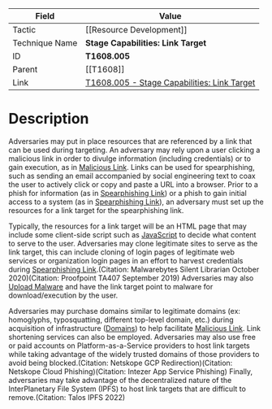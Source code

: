 
|Field|Value|
|---|---|
|Tactic|[[Resource Development]]|
|Technique Name|**Stage Capabilities: Link Target**|
|ID|**T1608.005**|
|Parent|[[T1608]]|
|Link|[T1608.005 - Stage Capabilities: Link Target](https://attack.mitre.org/techniques/T1608/005)|

# Description

Adversaries may put in place resources that are referenced by a link that can be used during targeting. An adversary may rely upon a user clicking a malicious link in order to divulge information (including credentials) or to gain execution, as in [Malicious Link](https://attack.mitre.org/techniques/T1204/001). Links can be used for spearphishing, such as sending an email accompanied by social engineering text to coax the user to actively click or copy and paste a URL into a browser. Prior to a phish for information (as in [Spearphishing Link](https://attack.mitre.org/techniques/T1598/003)) or a phish to gain initial access to a system (as in [Spearphishing Link](https://attack.mitre.org/techniques/T1566/002)), an adversary must set up the resources for a link target for the spearphishing link. 

Typically, the resources for a link target will be an HTML page that may include some client-side script such as [JavaScript](https://attack.mitre.org/techniques/T1059/007) to decide what content to serve to the user. Adversaries may clone legitimate sites to serve as the link target, this can include cloning of login pages of legitimate web services or organization login pages in an effort to harvest credentials during [Spearphishing Link](https://attack.mitre.org/techniques/T1598/003).(Citation: Malwarebytes Silent Librarian October 2020)(Citation: Proofpoint TA407 September 2019) Adversaries may also [Upload Malware](https://attack.mitre.org/techniques/T1608/001) and have the link target point to malware for download/execution by the user.

Adversaries may purchase domains similar to legitimate domains (ex: homoglyphs, typosquatting, different top-level domain, etc.) during acquisition of infrastructure ([Domains](https://attack.mitre.org/techniques/T1583/001)) to help facilitate [Malicious Link](https://attack.mitre.org/techniques/T1204/001). Link shortening services can also be employed. Adversaries may also use free or paid accounts on Platform-as-a-Service providers to host link targets while taking advantage of the widely trusted domains of those providers to avoid being blocked.(Citation: Netskope GCP Redirection)(Citation: Netskope Cloud Phishing)(Citation: Intezer App Service Phishing) Finally, adversaries may take advantage of the decentralized nature of the InterPlanetary File System (IPFS) to host link targets that are difficult to remove.(Citation: Talos IPFS 2022)